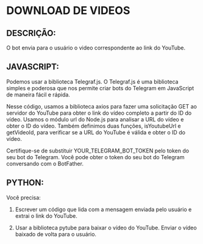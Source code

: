 # DOWNLOAD DE VIDEOS
## DESCRIÇÃO:
O bot envia para o usuário o video correspondente ao link do YouTube.

## JAVASCRIPT:
Podemos usar a biblioteca Telegraf.js. O Telegraf.js é uma biblioteca simples e poderosa que nos permite criar bots do Telegram em JavaScript de maneira fácil e rápida.

Nesse código, usamos a biblioteca axios para fazer uma solicitação GET ao servidor do YouTube para obter o link do vídeo completo a partir do ID do vídeo. Usamos o módulo url do Node.js para analisar a URL do vídeo e obter o ID do vídeo. Também definimos duas funções, isYoutubeUrl e getVideoId, para verificar se a URL do YouTube é válida e obter o ID do vídeo.

Certifique-se de substituir YOUR_TELEGRAM_BOT_TOKEN pelo token do seu bot do Telegram. Você pode obter o token do seu bot do Telegram conversando com o BotFather.

## PYTHON:
Você precisa:

1. Escrever um código que lida com a mensagem enviada pelo usuário e extrai o link do YouTube.

2. Usar a biblioteca pytube para baixar o vídeo do YouTube.
Enviar o vídeo baixado de volta para o usuário.